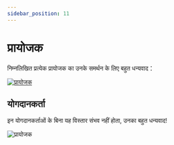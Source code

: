 ```yaml
---
sidebar_position: 11
---
```


# प्रायोजक

निम्नलिखित प्रत्येक प्रायोजक का उनके समर्थन के लिए बहुत धन्यवाद：

<p>
<object style={{width:"100%"}} type="image/svg+xml" data="/assets/sponsorkit/sponsors.svg?v=c863abade62b2e79f5d5703535aeade9c682fa12"><a target="_blank" href="/docs/donate">
<img alt="प्रायोजक" src="/assets/sponsorkit/sponsors.svg?v=c863abade62b2e79f5d5703535aeade9c682fa12"/></a></object>
</p>

## योगदानकर्ता

इन योगदानकर्ताओं के बिना यह विस्तार संभव नहीं होता, उनका बहुत धन्यवाद!

<p >
<object style={{width:"100%"}} type="image/svg+xml" data="/assets/contributors/contributors.svg?v=e746a736c80bc7dda9662af0d917e5897559d6c9"><img alt="प्रायोजक" src="/assets/contributors/contributors.svg?v=e746a736c80bc7dda9662af0d917e5897559d6c9"/></object>
</p>
